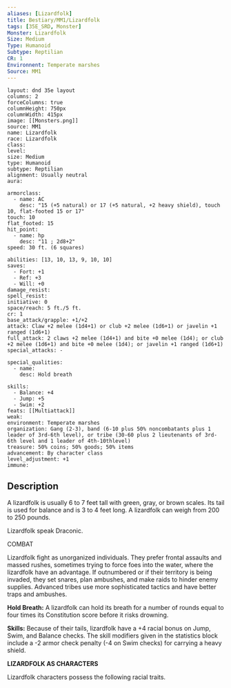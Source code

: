 ```yaml
---
aliases: [Lizardfolk]
title: Bestiary/MM1/Lizardfolk
tags: [35E_SRD, Monster]
Monster: Lizardfolk
Size: Medium
Type: Humanoid
Subtype: Reptilian
CR: 1
Environnent: Temperate marshes
Source: MM1
---
```


```statblock
layout: dnd 35e layout
columns: 2
forceColumns: true
columnHeight: 750px
columnWidth: 415px
image: [[Monsters.png]]
source: MM1
name: Lizardfolk
race: Lizardfolk
class: 
level: 
size: Medium
type: Humanoid
subtype: Reptilian
alignment: Usually neutral
aura: 

armorclass:
  - name: AC
    desc: "15 (+5 natural) or 17 (+5 natural, +2 heavy shield), touch 10, flat-footed 15 or 17"
touch: 10
flat_footed: 15
hit_point:
  - name: hp
    desc: "11 ; 2d8+2"
speed: 30 ft. (6 squares)

abilities: [13, 10, 13, 9, 10, 10]
saves:
  - Fort: +1
  - Ref: +3
  - Will: +0
damage_resist: 
spell_resist: 
initiative: 0
space/reach: 5 ft./5 ft.
cr: 1
base_attack/grapple: +1/+2
attack: Claw +2 melee (1d4+1) or club +2 melee (1d6+1) or javelin +1 ranged (1d6+1)
full_attack: 2 claws +2 melee (1d4+1) and bite +0 melee (1d4); or club +2 melee (1d6+1) and bite +0 melee (1d4); or javelin +1 ranged (1d6+1)
special_attacks: -

special_qualities:
  - name: 
    desc: Hold breath

skills:
  - Balance: +4
  - Jump: +5
  - Swim: +2
feats: [[Multiattack]]
weak: 
environment: Temperate marshes
organization: Gang (2-3), band (6-10 plus 50% noncombatants plus 1 leader of 3rd-6th level), or tribe (30-60 plus 2 lieutenants of 3rd-6th level and 1 leader of 4th-10thlevel)
treasure: 50% coins; 50% goods; 50% items
advancement: By character class
level_adjustment: +1
immune: 
```

## Description

<p>A lizardfolk is usually 6 to 7 feet tall with green, gray, or brown scales. Its tail is used for balance and is 3 to 4 feet long. A lizardfolk can weigh from 200 to 250 pounds.</p>
<p>Lizardfolk speak Draconic.</p>
<p>COMBAT</p>
<p>Lizardfolk fight as unorganized individuals. They prefer frontal assaults and massed rushes, sometimes trying to force foes into the water, where the lizardfolk have an advantage. If outnumbered or if their territory is being invaded, they set snares, plan ambushes, and make raids to hinder enemy supplies. Advanced tribes use more sophisticated tactics and have better traps and ambushes.</p>
<p>
            <b>Hold Breath:</b> A lizardfolk can hold its breath for a number of rounds equal to four times its Constitution score before it risks drowning.</p>
<p>
            <b>Skills:</b> Because of their tails, lizardfolk have a +4 racial bonus on Jump, Swim, and Balance checks. The skill modifiers given in the statistics block include a -2 armor check penalty (-4 on Swim checks) for carrying a heavy shield.</p>
<p>
            <b>LIZARDFOLK AS CHARACTERS</b>
          </p>
<p>Lizardfolk characters possess the following racial traits.</p>